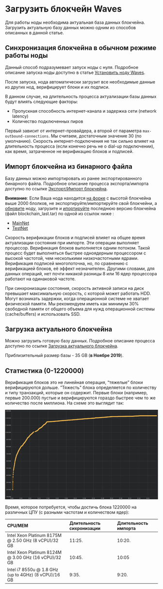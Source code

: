 # Загрузить блокчейн Waves

Для работы ноды необходима актуальная база данных блокчейна. Загрузить актуальную базу данных можно одним из способов описанных в данной статье.

## Синхронизация блокчейна в обычном режиме работы ноды

Данный способ подразумевает запуск ноды с нуля. Подробное описание запуска ноды доступно в статье [Установить ноду Waves](/ru/waves-node/how-to-install-a-node/how-to-install-a-node).

После запуска, нода автоматически загрузит все необходимые данные из других нод, верифицирует блоки и их подписи.

В данном случае, на длительность процесса актуализации базы данных будут влиять следующие факторы:

* Пропускная способность интернет-канала и задержка сети (network latency)
* Количество подключенных пиров

Первый зависит от интернет-провайдера, а второй от параметра `max-outbound-connections`. Мы считаем, достаточным значение 30 (по умолчанию). Скорость интернет-подключения не так сильно влияет на длительность процесса (если конечно речь не о dial-up подключении), как время, затраченное не верификацию блоков и подписей.

## Импорт блокчейна из бинарного файла

Базу данных можно импортировать из ранее экспортированного бинарного файла. Подробное описание процесса экспорта/импорта доступно по ссылке [Экспорт/Импорт блокчейна](/ru/waves-node/options-for-getting-actual-blockchain/import-from-the-blockchain).

**Внимание**: Если Ваша нода находится [на форке](/ru/waves-node#работа-с-форками) с высотой блокчейна выше 2000 блолков, не экспортируйте/импортируйте свой блокчейни, а [обновите](/ru/waves-node/upgrading) ноду, загрузите и [ипортируйте](/ru/waves-node/options-for-getting-actual-blockchain/import-from-the-blockchain) последнюю версию блокчейна (файл blockchain_last.tar) по одной из ссылок ниже :

* [MainNet](http://blockchain.wavesnodes.com/)
* [TestNet](http://blockchain-testnet.wavesnodes.com/)

Скорость верификации блоков и подписей влияет на общее время актуализации состояния при импорте. Эти операции выполняет процессор. Верификация блоков выполняется одним потоком. Такой процесс будет выполняться быстрее одноядерным процессором с высокой частотой, чем несколькими низкочастотными ядрами. Верификация подписей многопоточна, но, по сравнению с верификацией блоков, её эффект незначителен. Другими словами, для данных операций, нет почти никакой разницы 8 или 16 ядер процессора работают на одинаковой частоте.

При синхронизации состояния, скорость активной записи на диск превышает максимальную скорость, с которой может работать HDD. Могут возникать задержки, когда операционной системе не хватает физической памяти. Мы рекомендуем иметь как минимум 30% свободной памяти от общего объема для нужд операционной системы (cache/buffers) и использовать SSD.

## Загрузка актуального блокчейна

Можно загрузить готовую базу данных. Подробное описание процесса доступно по ссылке [Загрузка актуального блокчейна](/ru/waves-node/options-for-getting-actual-blockchain/state-downloading-and-applying).

Приблизительный размер базы - 35 GB (**в Ноябре 2019**).

## Статистика \(0-1220000\)

Верификация блоков это не линейная операция, “тяжелые” блоки верифицируются дольше. ”Тяжесть" блока определяется по количеству и типу транзакций, которые он содержит. Первые блоки (например, первые 200.000) пустые и верифицируются гораздо быстрее чем то же количество после миллиона. На схеме это выглядит так:

![1](./_assets/statistics_blocks_receiving.png)

Время, которое потребуется, чтобы достичь блока 1220000 на различных ЦПУ (с разными частотам и количеством ядер):

| CPU/MEM | Длительность сихронизации | Длительность импорта |
| :--- | :--- | :--- |
| Intel Xeon Platinum 8175M @ 2.50 GHz \(8 vCPU\)/32 GB | 11:25. | 10:20. |
| Intel Xeon Platinum 8124M @ 3.00 GHz \(16 vCPU\)/32 GB | 10:45. | 10:05 |
| Intel i7 8550u @ 1.8 GHz \(up to 4GHz\) \(8 vCPU\)/16 GB | 9:35. | 9:20. |
